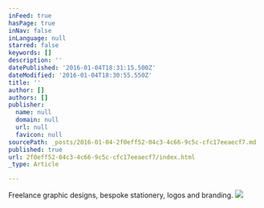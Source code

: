 ```yaml
---
inFeed: true
hasPage: true
inNav: false
inLanguage: null
starred: false
keywords: []
description: ''
datePublished: '2016-01-04T18:31:15.500Z'
dateModified: '2016-01-04T18:30:55.550Z'
title: ''
author: []
authors: []
publisher:
  name: null
  domain: null
  url: null
  favicon: null
sourcePath: _posts/2016-01-04-2f0eff52-04c3-4c66-9c5c-cfc17eeaecf7.md
published: true
url: 2f0eff52-04c3-4c66-9c5c-cfc17eeaecf7/index.html
_type: Article

---
```

Freelance graphic designs, bespoke stationery, logos and branding.
![](https://s3-us-west-2.amazonaws.com/the-grid-img/p/5e8cc8a7898c0d447aebcf5ad7a6454650aa5b0e.jpg)